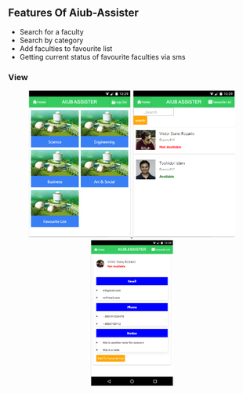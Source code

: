 <h2>Features Of  Aiub-Assister </h2>
<ul>
<li>Search for a faculty</li>
<li>Search by category</li>
<li>Add faculties to favourite list</li>
<li>Getting current status of favourite faculties via sms</li>
</ul>

### View
<div align="center">
  
  <a target="_blank" href="https://raw.githubusercontent.com/AsifNoman/Aiub-Assister/master/www/img/1.PNG">
    <img src="https://raw.githubusercontent.com/AsifNoman/Aiub-Assister/master/www/img/1.PNG" alt="onlineExam1" width="auto" height="300">
  </a>

  <a target="_blank" href="https://raw.githubusercontent.com/AsifNoman/Aiub-Assister/master/www/img/2.PNG">
    <img src="https://raw.githubusercontent.com/AsifNoman/Aiub-Assister/master/www/img/2.PNG" alt="onlineExam1" width="auto" height="300">
  </a>
  
  <a target="_blank" href="https://raw.githubusercontent.com/AsifNoman/Aiub-Assister/master/www/img/3.PNG">
    <img src="https://raw.githubusercontent.com/AsifNoman/Aiub-Assister/master/www/img/3.PNG" alt="onlineExam1" width="auto" height="300">
  </a>
  
</div>

